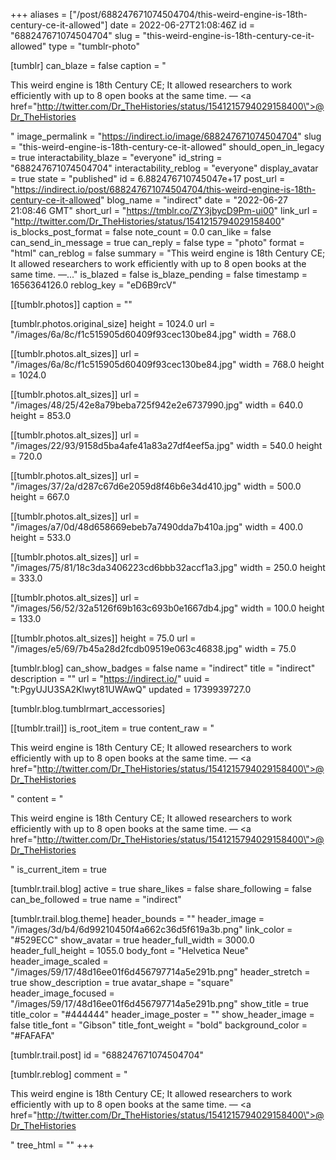 +++
aliases = ["/post/688247671074504704/this-weird-engine-is-18th-century-ce-it-allowed"]
date = 2022-06-27T21:08:46Z
id = "688247671074504704"
slug = "this-weird-engine-is-18th-century-ce-it-allowed"
type = "tumblr-photo"

[tumblr]
can_blaze = false
caption = "<p>This weird engine is 18th Century CE; It allowed researchers to work efficiently with up to 8 open books at the same time. — <a href=\"http://twitter.com/Dr_TheHistories/status/1541215794029158400\">@Dr_TheHistories</a></p>"
image_permalink = "https://indirect.io/image/688247671074504704"
slug = "this-weird-engine-is-18th-century-ce-it-allowed"
should_open_in_legacy = true
interactability_blaze = "everyone"
id_string = "688247671074504704"
interactability_reblog = "everyone"
display_avatar = true
state = "published"
id = 6.882476710745047e+17
post_url = "https://indirect.io/post/688247671074504704/this-weird-engine-is-18th-century-ce-it-allowed"
blog_name = "indirect"
date = "2022-06-27 21:08:46 GMT"
short_url = "https://tmblr.co/ZY3jbycD9Pm-ui00"
link_url = "http://twitter.com/Dr_TheHistories/status/1541215794029158400"
is_blocks_post_format = false
note_count = 0.0
can_like = false
can_send_in_message = true
can_reply = false
type = "photo"
format = "html"
can_reblog = false
summary = "This weird engine is 18th Century CE; It allowed researchers to work efficiently with up to 8 open books at the same time. —..."
is_blazed = false
is_blaze_pending = false
timestamp = 1656364126.0
reblog_key = "eD6B9rcV"

[[tumblr.photos]]
caption = ""

[tumblr.photos.original_size]
height = 1024.0
url = "/images/6a/8c/f1c515905d60409f93cec130be84.jpg"
width = 768.0

[[tumblr.photos.alt_sizes]]
url = "/images/6a/8c/f1c515905d60409f93cec130be84.jpg"
width = 768.0
height = 1024.0

[[tumblr.photos.alt_sizes]]
url = "/images/48/25/42e8a79beba725f942e2e6737990.jpg"
width = 640.0
height = 853.0

[[tumblr.photos.alt_sizes]]
url = "/images/22/93/9158d5ba4afe41a83a27df4eef5a.jpg"
width = 540.0
height = 720.0

[[tumblr.photos.alt_sizes]]
url = "/images/37/2a/d287c67d6e2059d8f46b6e34d410.jpg"
width = 500.0
height = 667.0

[[tumblr.photos.alt_sizes]]
url = "/images/a7/0d/48d658669ebeb7a7490dda7b410a.jpg"
width = 400.0
height = 533.0

[[tumblr.photos.alt_sizes]]
url = "/images/75/81/18c3da3406223cd6bbb32accf1a3.jpg"
width = 250.0
height = 333.0

[[tumblr.photos.alt_sizes]]
url = "/images/56/52/32a5126f69b163c693b0e1667db4.jpg"
width = 100.0
height = 133.0

[[tumblr.photos.alt_sizes]]
height = 75.0
url = "/images/e5/69/7b45a28d2fcdb09519e063c46838.jpg"
width = 75.0

[tumblr.blog]
can_show_badges = false
name = "indirect"
title = "indirect"
description = ""
url = "https://indirect.io/"
uuid = "t:PgyUJU3SA2Klwyt81UWAwQ"
updated = 1739939727.0

[tumblr.blog.tumblrmart_accessories]

[[tumblr.trail]]
is_root_item = true
content_raw = "<p>This weird engine is 18th Century CE; It allowed researchers to work efficiently with up to 8 open books at the same time. — <a href=\"http://twitter.com/Dr_TheHistories/status/1541215794029158400\">@Dr_TheHistories</a></p>"
content = "<p>This weird engine is 18th Century CE; It allowed researchers to work efficiently with up to 8 open books at the same time. &mdash; <a href=\"http://twitter.com/Dr_TheHistories/status/1541215794029158400\">@Dr_TheHistories</a></p>"
is_current_item = true

[tumblr.trail.blog]
active = true
share_likes = false
share_following = false
can_be_followed = true
name = "indirect"

[tumblr.trail.blog.theme]
header_bounds = ""
header_image = "/images/3d/b4/6d99210450f4a662c36d5f619a3b.png"
link_color = "#529ECC"
show_avatar = true
header_full_width = 3000.0
header_full_height = 1055.0
body_font = "Helvetica Neue"
header_image_scaled = "/images/59/17/48d16ee01f6d456797714a5e291b.png"
header_stretch = true
show_description = true
avatar_shape = "square"
header_image_focused = "/images/59/17/48d16ee01f6d456797714a5e291b.png"
show_title = true
title_color = "#444444"
header_image_poster = ""
show_header_image = false
title_font = "Gibson"
title_font_weight = "bold"
background_color = "#FAFAFA"

[tumblr.trail.post]
id = "688247671074504704"

[tumblr.reblog]
comment = "<p>This weird engine is 18th Century CE; It allowed researchers to work efficiently with up to 8 open books at the same time. — <a href=\"http://twitter.com/Dr_TheHistories/status/1541215794029158400\">@Dr_TheHistories</a></p>"
tree_html = ""
+++

